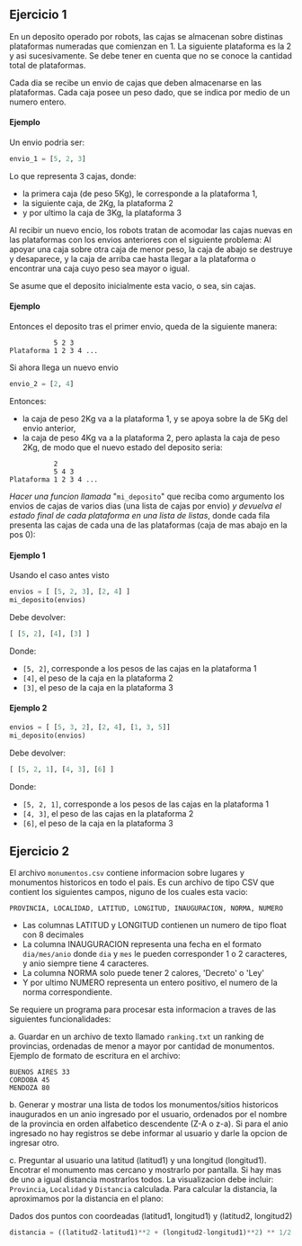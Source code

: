## Ejercicio 1
En un deposito operado por robots, las cajas se almacenan sobre distinas plataformas numeradas que comienzan en 1. 
La siguiente plataforma es la 2 y asi sucesivamente.
Se debe tener en cuenta que no se conoce la cantidad total de plataformas.

Cada dia se recibe un envio de cajas que deben almacenarse en las plataformas.
Cada caja posee un peso dado, que se indica por medio de un numero entero.

#### Ejemplo
Un envio podria ser:
```py
envio_1 = [5, 2, 3]
```
Lo que representa 3 cajas, donde:
 - la primera caja (de peso 5Kg), le corresponde a la plataforma 1,
 - la siguiente caja, de 2Kg, la plataforma 2
 - y por ultimo la caja de 3Kg, la plataforma 3

Al recibir un nuevo encio, los robots tratan de acomodar las cajas nuevas en las plataformas con los envios anteriores con el siguiente problema:
Al apoyar una caja sobre otra caja de menor peso, la caja de abajo se destruye y desaparece, y la caja de arriba cae hasta llegar a la plataforma o encontrar una caja cuyo peso sea mayor o igual.

Se asume que el deposito inicialmente esta vacio, o sea, sin cajas.

#### Ejemplo
Entonces el deposito tras el primer envio, queda de la siguiente manera:
```
           5 2 3
Plataforma 1 2 3 4 ...
```
Si ahora llega un nuevo envio
```py
envio_2 = [2, 4]
```
Entonces:
 - la caja de peso 2Kg va a la plataforma 1, y se apoya sobre la de 5Kg del envio anterior,
 - la caja de peso 4Kg va a la plataforma 2, pero aplasta la caja de peso 2Kg, de modo que el nuevo estado del deposito seria:
```
           2
           5 4 3
Plataforma 1 2 3 4 ...
```

*Hacer una funcion llamada* "`mi_deposito`" que reciba como argumento los envios de cajas de varios dias (una lista de cajas por envio) 
*y devuelva el estado final de cada plataforma en una lista de listas*, donde cada fila presenta las cajas de cada una de las plataformas 
(caja de mas abajo en la pos 0):

#### Ejemplo 1
Usando el caso antes visto
```py
envios = [ [5, 2, 3], [2, 4] ]
mi_deposito(envios)
```
Debe devolver:
```py
[ [5, 2], [4], [3] ]
```
Donde:
 - `[5, 2]`, corresponde a los pesos de las cajas en la plataforma 1
 - `[4]`, el peso de la caja en la plataforma 2
 - `[3]`, el peso de la caja en la plataforma 3

#### Ejemplo 2
```py
envios = [ [5, 3, 2], [2, 4], [1, 3, 5]]
mi_deposito(envios)
```
Debe devolver:
```py
[ [5, 2, 1], [4, 3], [6] ]
```
Donde:
 - `[5, 2, 1]`, corresponde a los pesos de las cajas en la plataforma 1
 - `[4, 3]`, el peso de las cajas en la plataforma 2
 - `[6]`, el peso de la caja en la plataforma 3

## Ejercicio 2
El archivo `monumentos.csv` contiene informacion sobre lugares y monumentos historicos en todo el pais.
Es cun archivo de tipo CSV que contient los siguientes campos, niguno de los cuales esta vacio:
```
PROVINCIA, LOCALIDAD, LATITUD, LONGITUD, INAUGURACION, NORMA, NUMERO
```
 - Las columnas LATITUD y LONGITUD contienen un numero de tipo float con 8 decimales
 - La columna INAUGURACION representa una fecha en el formato `dia/mes/anio` donde `dia` y `mes` le pueden corresponder 1 o 2 caracteres, y anio siempre tiene 4 caracteres.
 - La columna NORMA solo puede tener 2 calores, 'Decreto' o 'Ley'
 - Y por ultimo NUMERO representa un entero positivo, el numero de la norma correspondiente.

Se requiere un programa para procesar esta informacion a traves de las siguientes funcionalidades:

 a. Guardar en un archivo de texto llamado `ranking.txt` un ranking de provincias, ordenadas de menor a mayor por cantidad de monumentos.
 Ejemplo de formato de escritura en el archivo:
 ```
 BUENOS AIRES 33
 CORDOBA 45
 MENDOZA 80
 ```
 
 b. Generar y mostrar una lista de todos los monumentos/sitios historicos inaugurados en un anio ingresado por el usuario, ordenados por el nombre de la provincia en orden alfabetico descendente (Z-A o z-a).
 Si para el anio ingresado no hay registros se debe informar al usuario y darle la opcion de ingresar otro.

 c. Preguntar al usuario una latitud (latitud1) y una longitud (longitud1). Encotrar  el monumento mas cercano y mostrarlo por pantalla. Si hay mas de uno a igual distancia mostrarlos todos. La visualizacion debe incluir: `Provincia`, `Localidad` y `Distancia` calculada.
 Para calcular la distancia, la aproximamos por la distancia en el plano:
  
  Dados dos puntos con coordeadas (latitud1, longitud1) y (latitud2, longitud2)
 ```py
 distancia = ((latitud2-latitud1)**2 + (longitud2-longitud1)**2) ** 1/2
 ```
 
